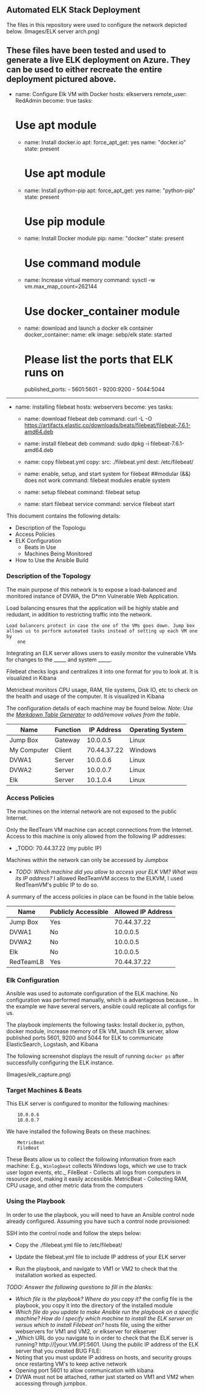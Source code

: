 ## Automated ELK Stack Deployment

The files in this repository were used to configure the network depicted below.
	(Images/ELK server arch.png)

These files have been tested and used to generate a live ELK deployment on Azure. They can be used to either recreate the entire deployment pictured above.
---
- name: Configure Elk VM with Docker
  hosts: elkservers
  remote_user: RedAdmin
  become: true
  tasks:
    # Use apt module
  - name: Install docker.io
    apt:
      force_apt_get: yes
      name: "docker.io"
      state: present

    # Use apt module
  - name: Install python-pip
    apt:
      force_apt_get: yes
      name: "python-pip" 
      state: present 

    # Use pip module
  - name: Install Docker module
    pip:
      name: "docker" 
      state: present

    # Use command module
  - name: Increase virtual memory
    command: sysctl -w vm.max_map_count=262144

    # Use docker_container module
  - name: download and launch a docker elk container
    docker_container:
      name: elk
      image: sebp/elk
      state: started
    # Please list the ports that ELK runs on
      published_ports:
        - 5601:5601
        - 9200:9200
        - 5044:5044

---
- name: installing filebeat
  hosts: webservers
  become: yes
  tasks:

  - name: download filebeat deb
    command: curl -L -O https://artifacts.elastic.co/downloads/beats/filebeat/filebeat-7.6.1-amd64.deb

  - name: install filebeat deb
    command: sudo dpkg -i filebeat-7.6.1-amd64.deb

  - name: copy filebeat.yml
    copy:
      src: ./filebeat.yml
      dest: /etc/filebeat/

  - name: enable, setup, and start system for filebeat ##modular (&&) does not work
    command: filebeat modules enable system

  - name: setup filebeat
    command: filebeat setup

  - name: start filebeat service
    command: service filebeat start

This document contains the following details:
- Description of the Topologu
- Access Policies
- ELK Configuration
  - Beats in Use
  - Machines Being Monitored
- How to Use the Ansible Build


### Description of the Topology

The main purpose of this network is to expose a load-balanced and monitored instance of DVWA, the D*mn Vulnerable Web Application.

Load balancing ensures that the application will be highly stable and redudant, in addition to restricting traffic into the network.

	Load balancers protect in case the one of the VMs goes down. Jump box allows us to perform automated tasks instead of setting up each VM one by
        one

Integrating an ELK server allows users to easily monitor the vulnerable VMs for changes to the _____ and system _____.

Filebeat checks logs and centralizes it into one format for you to look at. It is visualized in Kibana

Metricbeat monitors CPU usage, RAM, file systems, Disk IO, etc to check on the health and usage of the computer. It is visualized in Kibana 

The configuration details of each machine may be found below.
_Note: Use the [Markdown Table Generator](http://www.tablesgenerator.com/markdown_tables) to add/remove values from the table_.

| Name        | Function | IP Address  | Operating System |
|-------------|----------|-------------|------------------|
| Jump Box    | Gateway  | 10.0.0.5    | Linux            |
| My Computer | Client   | 70.44.37.22 | Windows          |
| DVWA1       | Server   | 10.0.0.6    | Linux            |
| DVWA2       | Server   | 10.0.0.7    | Linux            |
| Elk         | Server   | 10.1.0.4    | Linux            |

### Access Policies

The machines on the internal network are not exposed to the public Internet. 

Only the RedTeam VM machine can accept connections from the Internet. Access to this machine is only allowed from the following IP addresses:
- _TODO: 70.44.37.22 (my public IP)

Machines within the network can only be accessed by Jumpbox
- _TODO: Which machine did you allow to access your ELK VM? What was its IP address?_
	I allowed RedTeamVM access to the ELKVM, I used RedTeamVM's public IP to do so. 

A summary of the access policies in place can be found in the table below.

| Name      | Publicly Accessible |  Allowed IP Address |
|-----------|---------------------|---------------------|
| Jump Box  | Yes                 | 70.44.37.22         |
| DVWA1     | No                  | 10.0.0.5            |
| DVWA2     | No                  | 10.0.0.5            |
| Elk       | No                  | 10.0.0.5            |
| RedTeamLB | Yes                 | 70.44.37.22         |

### Elk Configuration

Ansible was used to automate configuration of the ELK machine. No configuration was performed manually, which is advantageous because...
  In the example we have several servers, ansible could replicate all configs for us. 

The playbook implements the following tasks:
	Install docker.io, 
		python, 
		docker module, 
	increase memory of Elk VM, 
	launch Elk server, 
		allow published ports 5601, 9200 and 5044 for ELK to communicate
	ElasticSearch, Logstash, and Kibana

The following screenshot displays the result of running `docker ps` after successfully configuring the ELK instance.

(Images/elk_capture.png)

### Target Machines & Beats
This ELK server is configured to monitor the following machines:

		10.0.0.6
		10.0.0.7

We have installed the following Beats on these machines:

		MetricBeat
		FileBeat

These Beats allow us to collect the following information from each machine:
		E.g., `Winlogbeat` collects Windows logs, which we use to track user logon events, etc._
	FileBeat - Collects all logs from computers in resource pool, making it easily accessible. 
	MetricBeat - Collecting RAM, CPU usage, and other metric data from the computers 

### Using the Playbook
In order to use the playbook, you will need to have an Ansible control node already configured. Assuming you have such a control node provisioned: 

SSH into the control node and follow the steps below:
- Copy the ./filebeat.yml file to /etc/filebeat/

- Update the filebeat.yml file to include IP address of your ELK server
- Run the playbook, and navigate to VM1 or VM2 to check that the installation worked as expected.

_TODO: Answer the following questions to fill in the blanks:_
- _Which file is the playbook? Where do you copy it?_
	the config file is the playbook, you copy it into the directory of the installed module
- _Which file do you update to make Ansible run the playbook on a specific machine? How do I specify which machine to install the ELK server on versus which to install Filebeat on?_
	hosts file, using the either webservers for VM1 and VM2, or elkserver for elkserver 
- _Which URL do you navigate to in order to check that the ELK server is running?
 http://[your.VM.IP]:5601. Using the public IP address of the ELK server that you created
BUG FILE:
 - Noting that you must update IP address on hosts, and security groups once restarting VM's to keep active network
 - Opening port 5601 to allow communication with kibana
 - DVWA must not be attached, rather just started on VM1 and VM2 when accessing through jumpbox. 
	